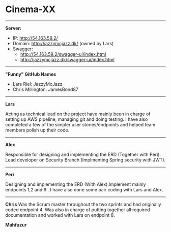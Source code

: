 # Cinema-XX

***
**Server:**
- IP: http://54.163.59.2/
- Domain: http://jazzymcjazz.dk/ (owned by Lars)
- Swagger: 
  - http://54.163.59.2/swagger-ui/index.html
  - http://jazzymcjazz.dk/swagger-ui/index.html
***

**"Funny" GitHub Names**
 - Lars Riel: JazzyMcJazz
 - Chris Millington: JamesBond87
***
 **Lars**
 
Acting as technical lead on the project have 
mainly been in charge of setting up AWS pipeline, 
managing git and doing testing. I have also completed
a few of the simpler user stories/endpoints and helped 
team members polish up their code.

***
**Alex**

Responsible for designing and implementing the ERD (Together with Peri).
Lead developer on Security Branch (Implmenting Spring security with JWT).   

***
**Peri**

Designing and implementing the ERD (With Alex).Implement mainly  endpoints 1,2 and 6 .
I have also done some pair coding with Lars and Alex.

***
**Chris**
Was the Scrum master throughout the two sprints and had originally coded endpoint 4. Was also 
in charge of putting together all required documentation and worked with Lars on endpoint 8.


**Mahfuzur**
